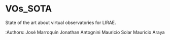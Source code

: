 VOs_SOTA
========

State of the art about virtual observatories for LIRAE.

:Authors:
    José Marroquín
    Jonathan Antognini
    Mauricio Solar
    Mauricio Araya

